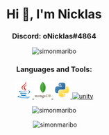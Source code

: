 <h1 align="center">Hi 👋, I'm Nicklas</h1>
<h3 align="center">Discord: oNicklas#4864</h3>

<p align="center"> <img src="https://komarev.com/ghpvc/?username=simonmaribo&label=Profile%20Views&color=28a0dc&style=flat" alt="simonmaribo" /> </p>

<h3 align="center">Languages and Tools:</h3>
<p align="center"> <a href="https://www.java.com" target="_blank"> <img src="https://raw.githubusercontent.com/devicons/devicon/master/icons/java/java-original.svg" alt="java" width="40" height="40"/> </a> <a href="https://www.mongodb.com/" target="_blank"> <img src="https://raw.githubusercontent.com/devicons/devicon/master/icons/mongodb/mongodb-original-wordmark.svg" alt="mongodb" width="40" height="40"/> </a> <a href="https://www.python.org" target="_blank"> <img src="https://raw.githubusercontent.com/devicons/devicon/master/icons/python/python-original.svg" alt="python" width="40" height="40"/> </a> <a href="https://unity.com/" target="_blank"> <img src="https://www.vectorlogo.zone/logos/unity3d/unity3d-icon.svg" alt="unity" width="40" height="40"/> </a> </p>

<p align="center"><img align="center" src="https://github-readme-stats.vercel.app/api/top-langs?username=simonmaribo&show_icons=true&theme=dark&title_color=28a0dc&hide_border=true&locale=en&layout=compact" alt="simonmaribo" /></p>

<p align="center">&nbsp;<img align="center" src="https://github-readme-stats.vercel.app/api?username=simonmaribo&show_icons=true&theme=dark&title_color=28a0dc&hide_border=true&locale=en" alt="simonmaribo" /></p>

